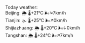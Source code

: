 Today weather:  
Beijing: 🌦 🌡️+21°C 🌬️↘7km/h  
Tianjin: 🌫  🌡️+25°C 🌬️↗0km/h  
Shijiazhuang: 🌦 🌡️+20°C 🌬️↓0km/h  
Tangshan: 🌦 🌡️+24°C 🌬️↗7km/h  
